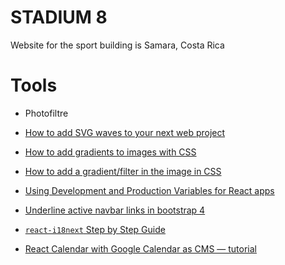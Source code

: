 # STADIUM 8

Website for the sport building is Samara, Costa Rica

# Tools

- Photofiltre

- [How to add SVG waves to your next web project](https://blog.prototypr.io/how-to-add-svg-waves-to-your-next-web-project-b720efe1c692)
- [How to add gradients to images with CSS](https://peter.coffee/how-to-use-css-pseudo-elements-to-add-a-gradient-to-images)
- [How to add a gradient/filter in the image in CSS](https://stackoverflow.com/questions/22271686/how-to-add-a-gradient-filter-in-the-image-in-css/22271784#22271784)
- [Using Development and Production Variables for React apps](https://medium.com/@a.carreras.c/development-and-production-variables-for-react-apps-c04af8b430a5)
- [Underline active navbar links in bootstrap 4](https://stackoverflow.com/questions/45833358/underline-active-navbar-links-in-bootstrap-4)
- [`react-i18next` Step by Step Guide](https://react.i18next.com/legacy-v9/step-by-step-guide)
- [React Calendar with Google Calendar as CMS — tutorial](https://blog.daftcode.pl/react-calendar-with-google-calendar-as-cms-tutorial-5f5d81e425a9)
